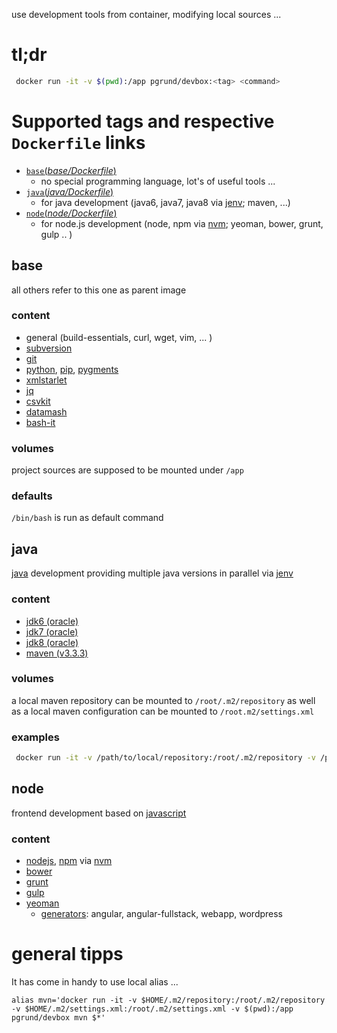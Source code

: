 use development tools from container, modifying local sources ...

# tl;dr

``` bash
 docker run -it -v $(pwd):/app pgrund/devbox:<tag> <command>
```

# Supported tags and respective `Dockerfile` links
- [`base`(*base/Dockerfile*)](https://github.com/pgrund/docker-devbox/tree/master/base/Dockerfile)
  - no special programming language, lot's of useful tools ...
- [`java`(*java/Dockerfile*)](https://github.com/pgrund/docker-devbox/tree/master/java/Dockerfile)
  - for java development (java6, java7, java8 via [jenv](https://github.com/gcuisinier/jenv); maven, ...)
- [`node`(*node/Dockerfile*)](https://github.com/pgrund/docker-devbox/tree/master/node/Dockerfile)
  - for node.js development (node, npm via [nvm](https://github.com/creationix/nvm); yeoman, bower, grunt, gulp .. )

## base
all others refer to this one as parent image

### content
- general (build-essentials, curl, wget, vim, ... )
- [subversion](http://subversion.apache.org/)
- [git](https://git-scm.com/)
- [python](http://www.python.org), [pip](https://pip.pypa.io/), [pygments](http://pygments.org)
- [xmlstarlet](http://xmlstar.sourceforge.net/)
- [jq](http://stedolan.github.io/jq/)
- [csvkit](https://csvkit.readthedocs.org)
- [datamash](http://www.gnu.org/software/datamash/)
- [bash-it](https://github.com/Bash-it/bash-it)

### volumes
project sources are supposed to be mounted under `/app`

### defaults
`/bin/bash` is run as default command

## java
[java](https://java.com/download) development providing multiple java versions in parallel via [jenv](https://github.com/gcuisinier/jenv)

### content
- [jdk6 (oracle)](http://www.oracle.com/technetwork/java/javase/downloads/index.html)
- [jdk7 (oracle)](http://www.oracle.com/technetwork/java/javase/downloads/index.html)
- [jdk8 (oracle)](http://www.oracle.com/technetwork/java/javase/downloads/index.html)
- [maven (v3.3.3)](https://maven.apache.org/download.html)

### volumes
a local maven repository can be mounted to `/root/.m2/repository` as well as a local maven configuration can be mounted to `/root.m2/settings.xml`

### examples
```bash
 docker run -it -v /path/to/local/repository:/root/.m2/repository -v /path/to/local/settings.xml:/root/.m2/settings.xml -v /path/to/local/maven/project:/app /pgrund/devbox:java mvn clean install
```

## node
frontend development based on [javascript](http://www.w3schools.com/js/)

### content
- [nodejs](https://nodejs.org/), [npm](https://www.npmjs.com/) via [nvm](https://github.com/creationix/nvm)
- [bower](http://bower.io/)
- [grunt](http://gruntjs.com/)
- [gulp](http://gulpjs.com/)
- [yeoman](http://yeoman.io/)
  - [generators](http://yeoman.io/generators/): angular, angular-fullstack, webapp, wordpress

# general tipps
It has come in handy to use local alias ...

``` alias mvn='docker run -it -v $HOME/.m2/repository:/root/.m2/repository -v $HOME/.m2/settings.xml:/root/.m2/settings.xml -v $(pwd):/app pgrund/devbox mvn $*' ```
